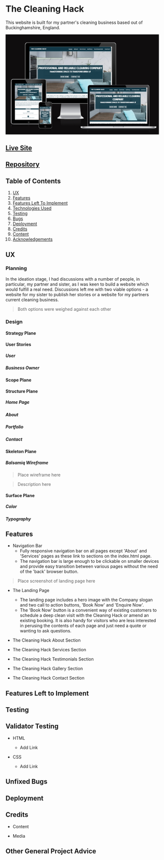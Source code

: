 # The Cleaning Hack

This website is built for my partner's cleaning business based out of Buckinghamshire, England.

![alt text](assets/images/tch-amiresponsive-screenshot.png)

## [Live Site](https://bakinmarin.github.io/the-cleaning-hack/)

## [Repository](https://github.com/BAkinmarin/the-cleaning-hack)

##  Table of Contents
1.  [UX](#ux)
2.  [Features](#features)
3.  [Features Left To Implement](#features-left-to-implement)
4.  [Technologies Used](#technologies-used)
5.  [Testing](#testing)
6.  [Bugs](#bugs)
7.  [Deployment](#deployment)
8.  [Credits](#credits)
9.  [Content](#content)
10. [Acknowledgements](#acknowledgements)

## UX

### Planning

In the ideation stage, I had discussions with a number of people, in particular, my partner and sister, as I was keen to build a website which would fulfill a real need. Discussions left me with two viable options - a website for my sister to publish her stories or a website for my partners current cleaning business. 

>Both options were weighed against each other

### Design

#### Strategy Plane

#### User Stories

##### User

##### Business Owner

#### Scope Plane

#### Structure Plane

##### Home Page

##### About 

##### Portfolio

##### Contact

#### Skeleton Plane

##### Balsamiq Wireframe

>Place wireframe here

>Description here

#### Surface Plane

##### Color

##### Typography

## Features
- Navigation Bar
    - Fully responsive navigation bar on all pages except 'About' and 'Services' pages as these link to sections on the index.html page.
    - The navigation bar is large enough to be clickable on smaller devices and provide easy transition between various pages without the need of the 'back' browser button.

>Place screenshot of landing page here

- The Landing Page
    - The landing page includes a hero image with the Company slogan and two call to action buttons, 'Book Now' and 'Enquire Now'.
    - The 'Book Now' button is a convenient way of existing customers to schedule a deep clean visit with the Cleaning Hack or amend an existing booking. It is also handy for visitors who are less interested in perusing the contents of each page and just need a quote or wanting to ask questions. 

- The Cleaning Hack About Section

- The Cleaning Hack Services Section

- The Cleaning Hack Testimonials Section

- The Cleaning Hack Gallery Section

- The Cleaning Hack Contact Section

## Features Left to Implement

## Testing

## Validator Testing
- HTML
    - Add Link

- CSS 
    - Add Link

## Unfixed Bugs

## Deployment

## Credits

- Content

- Media

## Other General Project Advice

